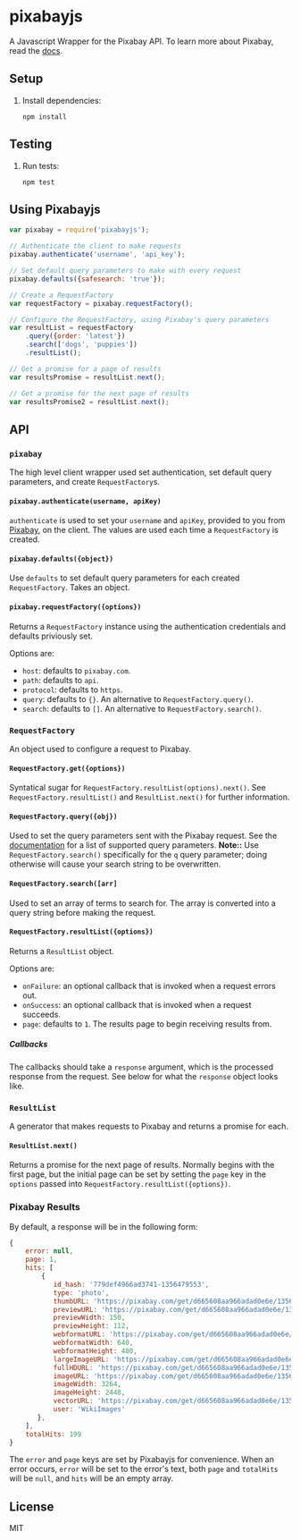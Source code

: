 # pixabayjs
A Javascript Wrapper for the Pixabay API. To learn more about Pixabay, read the [docs][docs].

## Setup

1. Install dependencies:

    `npm install`

## Testing
1. Run tests:

    `npm test`

## Using Pixabayjs

```javascript
var pixabay = require('pixabayjs');

// Authenticate the client to make requests
pixabay.authenticate('username', 'api_key');

// Set default query parameters to make with every request
pixabay.defaults({safesearch: 'true'});

// Create a RequestFactory
var requestFactory = pixabay.requestFactory();

// Configure the RequestFactory, using Pixabay's query parameters
var resultList = requestFactory    
    .query({order: 'latest'})
    .search(['dogs', 'puppies'])
    .resultList();

// Get a promise for a page of results
var resultsPromise = resultList.next();

// Get a promise for the next page of results
var resultsPromise2 = resultList.next();
```

## API
### `pixabay`
The high level client wrapper used set authentication, set default query parameters, and create `RequestFactory`s.

#### `pixabay.authenticate(username, apiKey)`
`authenticate` is used to set your `username` and `apiKey`, provided to you from [Pixabay][registration], on the client. The values are used each time a `RequestFactory` is created.

#### `pixabay.defaults({object})`
Use `defaults` to set default query parameters for each created `RequestFactory`. Takes an object.

#### `pixabay.requestFactory({options})`
Returns a `RequestFactory` instance using the authentication credentials and defaults priviously set.

Options are:
- `host`: defaults to `pixabay.com`.
- `path`: defaults to `api`.
- `protocol`: defaults to `https`.
- `query`: defaults to `{}`. An alternative to `RequestFactory.query()`.
- `search`: defaults to `[]`. An alternative to `RequestFactory.search()`.

### `RequestFactory`
An object used to configure a request to Pixabay.

#### `RequestFactory.get({options})`
Syntatical sugar for `RequestFactory.resultList(options).next()`. See `RequestFactory.resultList()` and `ResultList.next()` for further information.

#### `RequestFactory.query({obj})`
Used to set the query parameters sent with the Pixabay request. See the [documentation][docs] for a list of supported query parameters. **Note::** Use `RequestFactory.search()` specifically for the `q` query parameter; doing otherwise will cause your search string to be overwritten.

#### `RequestFactory.search([arr]`
Used to set an array of terms to search for. The array is converted into a query string before making the request.

#### `RequestFactory.resultList({options})`
Returns a `ResultList` object.

Options are:
- `onFailure`: an optional callback that is invoked when a request errors out.
- `onSuccess`: an optional callback that is invoked when a request succeeds.
- `page`: defaults to `1`. The results page to begin receiving results from.

##### Callbacks
The callbacks should take a `response` argument, which is the processed response from the request. See below for what the `response` object looks like.

### `ResultList`
A generator that makes requests to Pixabay and returns a promise for each.

#### `ResultList.next()`
Returns a promise for the next page of results. Normally begins with the first page, but the initial page can be set by setting the `page` key in the `options` passed into `RequestFactory.resultList({options})`.

### Pixabay Results
By default, a response will be in the following form:

```javascript
{
    error: null,
    page: 1,
    hits: [
        {
           id_hash: '779def4966ad3741-1356479553',
           type: 'photo',
           thumbURL: 'https://pixabay.com/get/d665608aa966adad0e6e/1356479553/ef2c43ccb41a18d6_68.jpg',
           previewURL: 'https://pixabay.com/get/d665608aa966adad0e6e/1356479553/28d20b56447d87bf_150.jpg',
           previewWidth: 150,
           previewHeight: 112,
           webformatURL: 'https://pixabay.com/get/d665608aa966adad0e6e/1356479553/286a88431d7a9651_640.jpg',
           webformatWidth: 640,
           webformatHeight: 480,
           largeImageURL: 'https://pixabay.com/get/d665608aa966adad0e6e/1356479553/14f48b3f589431efa50561c7_1280.jpg',
           fullHDURL: 'https://pixabay.com/get/d665608aa966adad0e6e/1356479553/e1849b5c833c6dc8554eded5_1920.jpg',
           imageURL: 'https://pixabay.com/get/d665608aa966adad0e6e/1356479553/94f19b8545cf5355895bbcfa.jpg',
           imageWidth: 3264,
           imageHeight: 2448,
           vectorURL: 'https://pixabay.com/get/d665608aa966adad0e6e/1356479553/fd35g48942gfzs8d9zfs98df.svg',
           user: 'WikiImages'
       },
    ],
    totalHits: 199
}
```

The `error` and `page` keys are set by Pixabayjs for convenience. When an error occurs, `error` will be set to the error's text, both `page` and `totalHits` will be `null`, and `hits` will be an empty array.

## License
MIT

[docs]: http://pixabay.com/api/docs/
[registration]: https://pixabay.com/en/accounts/register/
